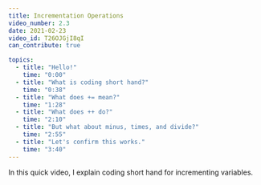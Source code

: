 ```yaml
---
title: Incrementation Operations
video_number: 2.3
date: 2021-02-23
video_id: T26OJGjI8qI
can_contribute: true

topics:
  - title: "Hello!"
    time: "0:00"
  - title: "What is coding short hand?"
    time: "0:38"
  - title: "What does += mean?"
    time: "1:28"
  - title: "What does ++ do?"
    time: "2:10"
  - title: "But what about minus, times, and divide?"
    time: "2:55"
  - title: "Let's confirm this works."
    time: "3:40"
---
```


In this quick video, I explain coding short hand for incrementing variables.
